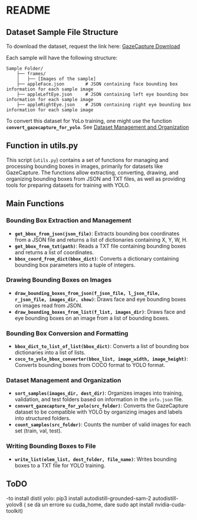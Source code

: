 
# README

## Dataset Sample File Structure

To download the dataset, request the link here: [GazeCapture Download](https://gazecapture.csail.mit.edu/download.php)

Each sample will have the following structure:

```
Sample Folder/
    ├── frames/
    │   ├── [Images of the sample]
    ├── appleFace.json        # JSON containing face bounding box information for each sample image
    ├── appleLeftEye.json     # JSON containing left eye bounding box information for each sample image
    ├── appleRightEye.json    # JSON containing right eye bounding box information for each sample image
```
To convert this dataset for YoLo training, one might use the function **`convert_gazecapture_for_yolo`**. See [Dataset Management and Organization](#dataset-management-and-organization)
  
## Function in utils.py

This script (`utils.py`) contains a set of functions for managing and processing bounding boxes in images, primarily for datasets like GazeCapture. The functions allow extracting, converting, drawing, and organizing bounding boxes from JSON and TXT files, as well as providing tools for preparing datasets for training with YOLO.

## Main Functions

### Bounding Box Extraction and Management

- **`get_bbox_from_json(json_file)`**: Extracts bounding box coordinates from a JSON file and returns a list of dictionaries containing X, Y, W, H.
- **`get_bbox_from_txt(path)`**: Reads a TXT file containing bounding boxes and returns a list of coordinates.
- **`bbox_coord_from_dict(bbox_dict)`**: Converts a dictionary containing bounding box parameters into a tuple of integers.

### Drawing Bounding Boxes on Images

- **`draw_bounding_boxes_from_json(f_json_file, l_json_file, r_json_file, images_dir, show)`**: Draws face and eye bounding boxes on images read from JSON.
- **`draw_bounding_boxes_from_list(f_list, images_dir)`**: Draws face and eye bounding boxes on an image from a list of bounding boxes.

### Bounding Box Conversion and Formatting

- **`bbox_dict_to_list_of_list(bbox_dict)`**: Converts a list of bounding box dictionaries into a list of lists.
- **`coco_to_yolo_bbox_converter(bbox_list, image_width, image_height)`**: Converts bounding boxes from COCO format to YOLO format.

### Dataset Management and Organization

- **`sort_samples(images_dir, dest_dir)`**: Organizes images into training, validation, and test folders based on information in the `info.json` file.
- **`convert_gazecapture_for_yolo(src_folder)`**: Converts the GazeCapture dataset to be compatible with YOLO by organizing images and labels into structured folders.
- **`count_samples(src_folder)`**: Counts the number of valid images for each set (train, val, test).

### Writing Bounding Boxes to File

- **`write_list(elem_list, dest_folder, file_name)`**: Writes bounding boxes to a TXT file for YOLO training.

## ToDO
-to install distil yolo: pip3 install autodistill-grounded-sam-2 autodistill-yolov8 ( se dà un errore su cuda_home, dare sudo apt install nvidia-cuda-toolkit)
